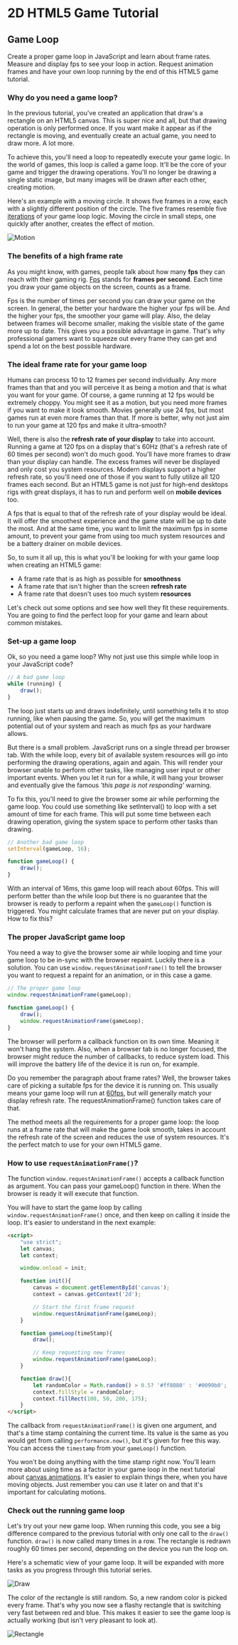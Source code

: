 # 2D HTML5 Game Tutorial

## Game Loop
Create a proper game loop in JavaScript and learn about frame rates. Measure and display fps to see your loop in action. Request animation frames and have your own loop running by the end of this HTML5 game tutorial.

### Why do you need a game loop?
In the previous tutorial, you've created an application that draw's a rectangle on an HTML5 canvas. This is super nice and all, but that drawing operation is only performed once. If you want make it appear as if the rectangle is moving, and eventually create an actual game, you need to draw more. A lot more.

To achieve this, you'll need a loop to repeatedly execute your game logic. In the world of games, this loop is called a game loop. It'll be the core of your game and trigger the drawing operations. You'll no longer be drawing a single static image, but many images will be drawn after each other, creating motion.

Here's an example with a moving circle. It shows five frames in a row, each with a slightly different position of the circle. The five frames resemble five [iterations](https://developer.mozilla.org/en-US/docs/Web/JavaScript/Guide/Loops_and_iteration) of your game loop logic. Moving the circle in small steps, one quickly after another, creates the effect of motion.

![Motion](resources/game-loop-motion.png)

### The benefits of a high frame rate
As you might know, with games, people talk about how many **fps** they can reach with their gaming rig. [Fps](https://www.techsmith.com/blog/frame-rate-beginners-guide/) stands for **frames per second**. Each time you draw your game objects on the screen, counts as a frame.

Fps is the number of times per second you can draw your game on the screen. In general, the better your hardware the higher your fps will be. And the higher your fps, the smoother your game will play. Also, the delay between frames will become smaller, making the visible state of the game more up to date. This gives you a possible advantage in game. That's why professional gamers want to squeeze out every frame they can get and spend a lot on the best possible hardware.

### The ideal frame rate for your game loop
Humans can process 10 to 12 frames per second individually. Any more frames than that and you will perceive it as being a motion and that is what you want for your game. Of course, a game running at 12 fps would be extremely choppy. You might see it as a motion, but you need more frames if you want to make it look smooth. Movies generally use 24 fps, but most games run at even more frames than that. If more is better, why not just aim to run your game at 120 fps and make it ultra-smooth?

Well, there is also the **refresh rate of your display** to take into account. Running a game at 120 fps on a display that's 60Hz (that's a refresh rate of 60 times per second) won't do much good. You'll have more frames to draw than your display can handle. The excess frames will never be displayed and only cost you system resources. Modern displays support a higher refresh rate, so you'll need one of those if you want to fully utilize all 120 frames each second. But an HTML5 game is not just for high-end desktops rigs with great displays, it has to run and perform well on **mobile devices** too.

A fps that is equal to that of the refresh rate of your display would be ideal. It will offer the smoothest experience and the game state will be up to date the most. And at the same time, you want to limit the maximum fps in some amount, to prevent your game from using too much system resources and be a battery drainer on mobile devices.

So, to sum it all up, this is what you'll be looking for with your game loop when creating an HTML5 game:

* A frame rate that is as high as possible for **smoothness**
* A frame rate that isn't higher than the screen **refresh rate**
* A frame rate that doesn't uses too much system **resources**

Let's check out some options and see how well they fit these requirements. You are going to find the perfect loop for your game and learn about common mistakes.

### Set-up a game loop
Ok, so you need a game loop? Why not just use this simple while loop in your JavaScript code?
```javascript
// A bad game loop
while (running) {
    draw();
}
```

The loop just starts up and draws indefinitely, until something tells it to stop running, like when pausing the game. So, you will get the maximum potential out of your system and reach as much fps as your hardware allows.

But there is a small problem. JavaScript runs on a single thread per browser tab. With the while loop, every bit of available system resources will go into performing the drawing operations, again and again. This will render your browser unable to perform other tasks, like managing user input or other important events. When you let it run for a while, it will hang your browser and eventually give the famous _'this page is not responding'_ warning.

To fix this, you'll need to give the browser some air while performing the game loop. You could use something like setInterval() to loop with a set amount of time for each frame. This will put some time between each drawing operation, giving the system space to perform other tasks than drawing.

```javascript
// Another bad game loop
setInterval(gameLoop, 16);

function gameLoop() {
    draw();
}
```

With an interval of 16ms, this game loop will reach about 60fps. This will perform better than the while loop but there is no guarantee that the browser is ready to perform a repaint when the ```gameLoop()``` function is triggered. You might calculate frames that are never put on your display. How to fix this?

### The proper JavaScript game loop
You need a way to give the browser some air while looping and time your game loop to be in-sync with the browser repaint. Luckily there is a solution. You can use ```window.requestAnimationFrame()``` to tell the browser you want to request a repaint for an animation, or in this case a game.
```javascript
// The proper game loop
window.requestAnimationFrame(gameLoop);

function gameLoop() {
    draw();
    window.requestAnimationFrame(gameLoop);
}
```
The browser will perform a callback function on its own time. Meaning it won't hang the system. Also, when a browser tab is no longer focused, the browser might reduce the number of callbacks, to reduce system load. This will improve the battery life of the device it is run on, for example.

Do you remember the paragraph about frame rates? Well, the browser takes care of picking a suitable fps for the device it is running on. This usually means your game loop will run at [60fps](https://developer.mozilla.org/en-US/docs/Web/API/Window/requestAnimationFrame), but will generally match your display refresh rate. The requestAnimationFrame() function takes care of that.

The method meets all the requirements for a proper game loop: the loop runs at a frame rate that will make the game look smooth, takes in account the refresh rate of the screen and reduces the use of system resources. It's the perfect match to use for your own HTML5 game.

### How to use ```requestAnimationFrame()```?
The function ```window.requestAnimationFrame()``` accepts a callback function as argument. You can pass your gameLoop() function in there. When the browser is ready it will execute that function.

You will have to start the game loop by calling ```window.requestAnimationFrame()``` once, and then keep on calling it inside the loop. It's easier to understand in the next example:

```html
<script>
    "use strict";
    let canvas;
    let context;

    window.onload = init;

    function init(){
        canvas = document.getElementById('canvas');
        context = canvas.getContext('2d');

        // Start the first frame request
        window.requestAnimationFrame(gameLoop);
    }

    function gameLoop(timeStamp){
        draw();

        // Keep requesting new frames
        window.requestAnimationFrame(gameLoop);
    }

    function draw(){
        let randomColor = Math.random() > 0.5? '#ff8080' : '#0099b0';
        context.fillStyle = randomColor;
        context.fillRect(100, 50, 200, 175);
    }
</script>
```
The callback from ```requestAnimationFrame()``` is given one argument, and that's a time stamp containing the current time. Its value is the same as you would get from calling ```performance.now()```, but it's given for free this way. You can access the ```timestamp``` from your ```gameLoop()``` function.

You won't be doing anything with the time stamp right now. You'll learn more about using time as a factor in your game loop in the next tutorial about [canvas animations](canvas-animation.md). It's easier to explain things there, when you have moving objects. Just remember you can use it later on and that it's important for calculating motions.

### Check out the running game loop
Let's try out your new game loop. When running this code, you see a big difference compared to the previous tutorial with only one call to the ```draw()``` function. ```draw()``` is now called many times in a row. The rectangle is redrawn roughly 60 times per second, depending on the device you run the loop on.

Here's a schematic view of your game loop. It will be expanded with more tasks as you progress through this tutorial series.

![Draw](resources/game-loop-draw.png)

The color of the rectangle is still random. So, a new random color is picked every frame. That's why you now see a flashy rectangle that is switching very fast between red and blue. This makes it easier to see the game loop is actually working (but isn't very pleasant to look at).

![Rectangle](resources/game-loop-rectangle.gif)
